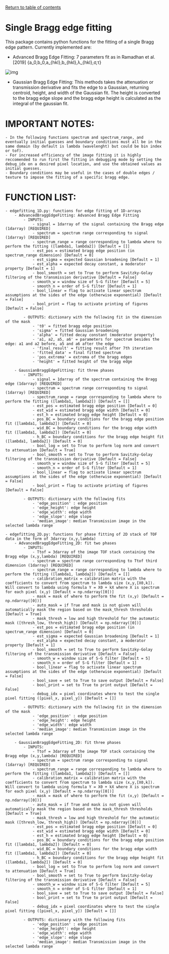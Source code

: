 [Return to table of contents](index.md)<br/>
# Single Bragg edge fitting
This package contains python functions for the fitting of a single Bragg edge pattern.
Currently implemented are:

- Advanced Bragg Edge Fitting: 7 parameters fit as in Ramadhan et al. [2019] {a_0,b_0,a_{hkl},b_{hkl},λ_{hkl},σ,τ}

![img](https://latex.codecogs.com/svg.latex?T(\lambda)=\exp{[-a_0+b_0\lambda]}\times(\exp{[-(a_{hkl}+b_{hkl}\lambda)]+\{1-\exp{[-(a_{hkl}+b_{hkl}\lambda)]\})\times\frac{1}{2}[\mathrm{erfc}(-\frac{\lambda-\lambda_{hkl}}{2^{1/2}\sigma})-\exp{(-\frac{\lambda-\lambda_{hkl}}{\tau}+\frac{\sigma^2}{2\tau^2})}\times\mathrm{erfc}(-\frac{\lambda-\lambda_{hkl}}{2^{1/2}\sigma}+\frac{\sigma}{\tau})])

- Gaussian Bragg Edge Fitting: This methods takes the attenuation or transmission derivative and fits the edge to a Gaussian, returning centroid, height, and width of the Gaussian fit. The height is converted to the bragg edge slope and the bragg edge height is calculated as the integral of the gaussian fit.

# IMPORTANT NOTES:

    - In the following functions spectrum and spectrum_range, and eventually initial guesses and boundary conditions must all be in the same domain (by default is lambda (wavelenght) but could be bin index or tof).
    - For increased efficiency of the image fitting it is highly reccomended to run first the fitting in debugging mode by setting the debug_idx on a desired pixel location, and use the obtained values as initial guesses.
    - Boundary conditions may be useful in the cases of double edges / texture to impose the fitting of a specific bragg edge.

# FUNCTION LIST:

    - edgefitting_1D.py: functions for edge fitting of 1D-arrays
        - AdvancedBraggEdgeFitting: Advanced Bragg Edge Fitting
            - INPUTS:
                - signal = 1darray of the signal containing the Bragg edge (1darray) [REQUIRED]
                - spectrum = spectrum range corresponding to signal (1darray) [REQUIRED]
                - spectrum_range = range corresponding to lambda where to perform the fitting ([lambda1, lambda2]) [Default = []]
                - est_pos = estimated bragg edge position (in spectrum_range dimension) [Default = 0]
                - est_sigma = expected Gaussian broadening [Default = 1]
                - est_alpha = expected decay constant, a moderator property [Default = 1]
                - bool_smooth = set to True to perform Savitzky-Golay filtering of the transmission derivative [Default = False]
                - smooth_w = window size of S-G filter [Default = 5]
                - smooth_n = order of S-G filter [Default = 1]
                - bool_linear = flag to activate linear spectrum assumptions at the sides of the edge (otherwise exponential) [Default = False]
                - bool_print = flag to activate printing of figures [Default = False]

            - OUTPUTS: dictionary with the following fit in the dimension of the mask
                - 't0' = fitted bragg edge position
                - 'sigma' = fitted Gaussian broadening
                - 'alpha' = fitted decay constant (moderator property)
                - 'a1, a2, a5, a6' = parameters for spectrum besides the edge: a1 and a2 before, a5 and a6 after the edge
                - 'final_result' = fitting result after 7th iteration
                - 'fitted_data' = final fitted spectrum 
                - 'pos_extrema' = extrema of the bragg edges
                - 'height' = fitted height of the bragg edge

        - GaussianBraggEdgeFitting: fit three phases
            - INPUTS:
                - signal = 1darray of the spectrum containing the Bragg edge (1darray) [REQUIRED]
                - spectrum = spectrum range corresponding to signal (1darray) [REQUIRED]
                - spectrum_range = range corresponding to lambda where to perform the fitting ([lambda1, lambda2]) [Default = []]
                - est_pos = estimated bragg edge position [Default = 0]
                - est_wid = estimated bragg edge width [Default = 0]
                - est_h = estimated bragg edge height [Default = 0]
                - pos_BC = boundary conditions for the bragg edge position fit ([lambda1, lambda2]) [Default = 0]
                - wid_BC = boundary conditions for the bragg edge width fit ([lambda1, lambda2]) [Default = 0]
                - h_BC = boundary conditions for the bragg edge height fit ([lambda1, lambda2]) [Default = 0]
                - bool_log = set to True to perform log norm and convert to attenuation [Default = True]
                - bool_smooth = set to True to perform Savitzky-Golay filtering of the transmission derivative [Default = False]
                - smooth_w = window size of S-G filter [Default = 5]
                - smooth_n = order of S-G filter [Default = 1]
                - bool_linear = flag to activate linear spectrum assumptions at the sides of the edge (otherwise exponential) [Default = False]
                - bool_print = flag to activate printing of figures [Default = False]

            - OUTPUTS: dictionary with the following fits
                - 'edge_position' : edge position 
                - 'edge_height': edge height 
                - 'edge_width': edge width  
                - 'edge_slope': edge slope 
                - 'median_image': median Transmission image in the selected lambda range

    - edgefitting_2D.py: functions for phase fitting of 2D stack of TOF data in the form of 3darray (x,y,lambda)
        - AdvancedBraggEdgeFitting_2D: fit two phases
            - INPUTS:
                - Ttof = 3darray of the image TOF stack containing the Bragg edge (x,y,lambda) [REQUIRED]
                - spectrum = spectrum range corresponding to Ttof third dimension (1darray) [REQUIRED]
                - spectrum_range = range corresponding to lambda where to perform the fitting ([lambda1, lambda2]) [Default = []]
                - calibration_matrix = calibration matrix with the coefficients to convert from spectrum to lambda size (x,y,[X0,k]). Will convert to lambda using formula Y = X0 + kX where X is spectrum for each pixel (x,y) [Default = np.ndarray([0])]
                - mask = mask of where to perform the fit (x,y) [Default = np.ndarray([0])]
                - auto_mask = if True and mask is not given will automatically mask the region based on the mask_thresh thresholds [Default = True]
                - mask_thresh = low and high threshold for the automatic mask ([thresh_low, thresh_high]) [Default = np.ndarray([0])]
                - est_pos = estimated bragg edge position (in spectrum_range dimension) [Default = 0]
                - est_sigma = expected Gaussian broadening [Default = 1]
                - est_alpha = expected decay constant, a moderator property [Default = 1]
                - bool_smooth = set to True to perform Savitzky-Golay filtering of the transmission derivative [Default = False]
                - smooth_w = window size of S-G filter [Default = 5]
                - smooth_n = order of S-G filter [Default = 1]
                - bool_linear = flag to activate linear spectrum assumptions at the sides of the edge (otherwise exponential) [Default = False]
                - bool_save = set to True to save output [Default = False]
                - bool_print = set to True to print output [Default = False]
                - debug_idx = pixel coordinates where to test the single pixel fitting ([pixel_x, pixel_y]) [Default = []]

            - OUTPUTS: dictionary with the following fit in the dimension of the mask
                - 'edge_position' : edge position 
                - 'edge_height': edge height 
                - 'edge_width': edge width  
                - 'median_image': median Transmission image in the selected lambda range

        - GaussianBraggEdgeFitting_2D: fit three phases
            - INPUTS:
                - Ttof = 3darray of the image TOF stack containing the Bragg edge (x,y,lambda) [REQUIRED]
                - spectrum = spectrum range corresponding to signal (1darray) [REQUIRED]
                - spectrum_range = range corresponding to lambda where to perform the fitting ([lambda1, lambda2]) [Default = []]
                - calibration_matrix = calibration matrix with the coefficients to convert from spectrum to lambda size (x,y,[X0,k]). Will convert to lambda using formula Y = X0 + kX where X is spectrum for each pixel (x,y) [Default = np.ndarray([0])]
                - mask = mask of where to perform the fit (x,y) [Default = np.ndarray([0])]
                - auto_mask = if True and mask is not given will automatically mask the region based on the mask_thresh thresholds [Default = True]
                - mask_thresh = low and high threshold for the automatic mask ([thresh_low, thresh_high]) [Default = np.ndarray([0])]
                - est_pos = estimated bragg edge position [Default = 0]
                - est_wid = estimated bragg edge width [Default = 0]
                - est_h = estimated bragg edge height [Default = 0]
                - pos_BC = boundary conditions for the bragg edge position fit ([lambda1, lambda2]) [Default = 0]
                - wid_BC = boundary conditions for the bragg edge width fit ([lambda1, lambda2]) [Default = 0]
                - h_BC = boundary conditions for the bragg edge height fit ([lambda1, lambda2]) [Default = 0]
                - bool_log = set to True to perform log norm and convert to attenuation [Default = True]
                - bool_smooth = set to True to perform Savitzky-Golay filtering of the transmission derivative [Default = False]
                - smooth_w = window size of S-G filter [Default = 5]
                - smooth_n = order of S-G filter [Default = 1]
                - bool_save = set to True to save output [Default = False]
                - bool_print = set to True to print output [Default = False]
                - debug_idx = pixel coordinates where to test the single pixel fitting ([pixel_x, pixel_y]) [Default = []]

            - OUTPUTS: dictionary with the following fits
                - 'edge_position' : edge position 
                - 'edge_height': edge height 
                - 'edge_width': edge width  
                - 'edge_slope': edge slope 
                - 'median_image': median Transmission image in the selected lambda range
